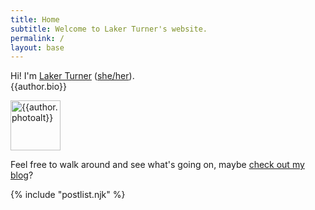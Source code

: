 ```yaml
---
title: Home
subtitle: Welcome to Laker Turner's website.
permalink: /
layout: base
---
```


<span class="h-card">
	<p>
		Hi! I'm <a class="u-url ntd" rel="me" href="{{author.url}}">Laker Turner</a> (<a href="https://laker.tech/pronouns" class="u-pronouns">she/her</a>). <br>
		<span class="p-note">{{author.bio}}</span>
	</p>
	<img class="u-photo profile-picture" height=80 width=80 src="{{author.photo}}" alt="{{author.photoalt}}">
</span>

Feel free to walk around and see what's going on, maybe [check out my blog](/blog)?

{% include "postlist.njk" %}
